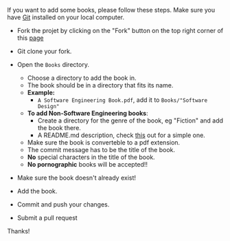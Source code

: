 If you want to add some books, please follow these steps. Make sure you have [Git](https://git-scm.com/) installed on your local computer.

- Fork the projet by clicking on the "Fork" button on the top right corner of this [page](https://github.com/Tafara-N/Library/)
- Git clone your fork.
- Open the `Books` directory.
    - Choose a directory to add the book in.
    - The book should be in a directory that fits its name.
    - **Example:**
        - `A Software Engineering Book.pdf`, add it to `Books/"Software Design"`
    - **To add Non-Software Engineering books**:
        - Create a directory for the genre of the book, eg "Fiction" and add the book there.
        - A README.md description, check [this](Books/Vim/README.md) out for a simple one.
    - Make sure the book is converteble to a pdf extension.
    - The commit message has to be the title of the book.
    - **No** special characters in the title of the book.
    - **No pornographic** books will be accepted!!

- Make sure the book doesn't already exist!
- Add the book.
- Commit and push your changes.
- Submit a pull request

Thanks!
